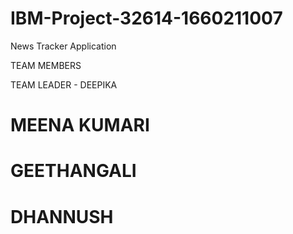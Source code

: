 # IBM-Project-32614-1660211007
News Tracker Application

TEAM MEMBERS

TEAM LEADER - DEEPIKA 
 # MEENA KUMARI 
 # GEETHANGALI 
 # DHANNUSH 
